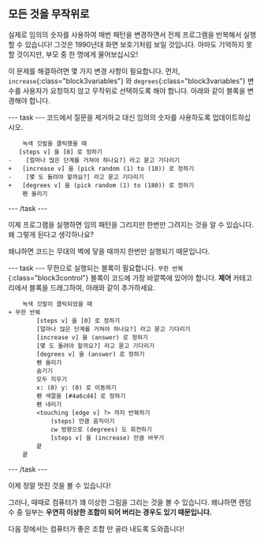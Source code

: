 ## 모든 것을 무작위로

실제로 임의의 숫자를 사용하여 매번 패턴을 변경하면서 전체 프로그램을 반복해서 실행할 수 있습니다! 그것은 1990년대 화면 보호기처럼 보일 것입니다. 아마도 기억하지 못할 것이지만, 부모 중 한 명에게 물어보십시오!

이 문제를 해결하려면 몇 가지 변경 사항이 필요합니다. 먼저, `increase`{:class="block3variables"} 와 `degrees`{:class="block3variables"} 변수를 사용자가 요청하지 않고 무작위로 선택하도록 해야 합니다. 아래와 같이 블록을 변경해야 합니다.

--- task --- 코드에서 질문을 제거하고 대신 임의의 숫자를 사용하도록 업데이트하십시오.

```blocks3
    녹색 깃발을 클릭했을 때
   [steps v] 을 [0] 로 정하기
-    [얼마나 많은 단계를 거쳐야 하나요?] 라고 묻고 기다리기
+   [increase v] 을 (pick random (1) to (10)) 로 정하기
-    [몇 도 돌려야 할까요?] 라고 묻고 기다리기
+   [degrees v] 을 (pick random (1) to (180)) 로 정하기
    펜 올리기
```

--- /task ---

이제 프로그램을 실행하면 임의 패턴을 그리지만 한번만 그려지는 것을 알 수 있습니다. 왜 그렇게 된다고 생각하나요?

왜냐하면 코드는 무대의 벽에 닿을 때까지 한번만 실행되기 때문입니다.

--- task --- 무한으로 실행되는 블록이 필요합니다. `무한 반복`{:class="block3control"} 블록이 코드에 가장 바깥쪽에 있어야 합니다. **제어** 카테고리에서 블록을 드래그하여, 아래와 같이 추가하세요.

```blocks3
    녹색 깃발이 클릭되었을 때
+ 무한 반복
        [steps v] 을 [0] 로 정하기
        [얼마나 많은 단계를 거쳐야 하나요?] 라고 묻고 기다리기
        [increase v] 을 (answer) 로 정하기
        [몇 도 돌려야 할까요?] 라고 묻고 기다리기
        [degrees v] 을 (answer) 로 정하기
        펜 올리기
        숨기기
        모두 지우기
        x: (0) y: (0) 로 이동하기
        펜 색깔을 [#4a6cd4] 로 정하기
        펜 내리기
        <touching [edge v] ?> 까지 반복하기 
            (steps) 만큼 움직이기
            cw 방향으로 (degrees) 도 회전하기
            [steps v] 을 (increase) 만큼 바꾸기
        끝
    끝
```

--- /task ---

이제 정말 멋진 것을 볼 수 있습니다!

그러나, 때때로 컴퓨터가 꽤 이상한 그림을 그리는 것을 볼 수 있습니다. 왜냐하면 랜덤 수 중 일부는 **우연히 이상한 조합이 되어 버리는 경우도 있기 때문입니다.**

다음 장에서는 컴퓨터가 좋은 조합 만 골라 내도록 도와줍니다!